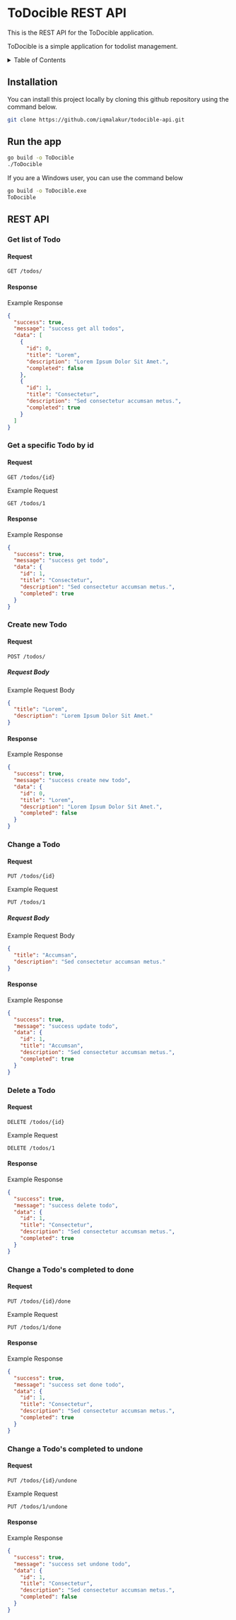 # ToDocible REST API

This is the REST API for the ToDocible application.

ToDocible is a simple application for todolist management.

<details>
<summary>Table of Contents</summary>

- [Installation](#installation)
- [Run the app](#run-the-app)
- [REST API](#rest-api)
  - [Get list of Todo](#get-list-of-todo)
  - [Get a specific Todo by id](#get-a-specific-todo-by-id)
  - [Create new Todo](#create-new-todo)
  - [Change a Todo](#change-a-todo)
  - [Delete a Todo](#delete-a-todo)
  - [Change a Todo's completed to done](#change-a-todos-completed-to-done)
  - [Change a Todo's completed to undone](#change-a-todos-completed-to-undone)

</details>

## Installation

You can install this project locally by cloning this github repository using the command below.

```bash
git clone https://github.com/iqmalakur/todocible-api.git
```

## Run the app

```bash
go build -o ToDocible
./ToDocible
```

If you are a Windows user, you can use the command below

```bash
go build -o ToDocible.exe
ToDocible
```

## REST API

### Get list of Todo

#### Request

`GET /todos/`

#### Response

Example Response

```json
{
  "success": true,
  "message": "success get all todos",
  "data": [
    {
      "id": 0,
      "title": "Lorem",
      "description": "Lorem Ipsum Dolor Sit Amet.",
      "completed": false
    },
    {
      "id": 1,
      "title": "Consectetur",
      "description": "Sed consectetur accumsan metus.",
      "completed": true
    }
  ]
}
```

### Get a specific Todo by id

#### Request

`GET /todos/{id}`

Example Request

`GET /todos/1`

#### Response

Example Response

```json
{
  "success": true,
  "message": "success get todo",
  "data": {
    "id": 1,
    "title": "Consectetur",
    "description": "Sed consectetur accumsan metus.",
    "completed": true
  }
}
```

### Create new Todo

#### Request

`POST /todos/`

##### Request Body

Example Request Body

```json
{
  "title": "Lorem",
  "description": "Lorem Ipsum Dolor Sit Amet."
}
```

#### Response

Example Response

```json
{
  "success": true,
  "message": "success create new todo",
  "data": {
    "id": 0,
    "title": "Lorem",
    "description": "Lorem Ipsum Dolor Sit Amet.",
    "completed": false
  }
}
```

### Change a Todo

#### Request

`PUT /todos/{id}`

Example Request

`PUT /todos/1`

##### Request Body

Example Request Body

```json
{
  "title": "Accumsan",
  "description": "Sed consectetur accumsan metus."
}
```

#### Response

Example Response

```json
{
  "success": true,
  "message": "success update todo",
  "data": {
    "id": 1,
    "title": "Accumsan",
    "description": "Sed consectetur accumsan metus.",
    "completed": true
  }
}
```

### Delete a Todo

#### Request

`DELETE /todos/{id}`

Example Request

`DELETE /todos/1`

#### Response

Example Response

```json
{
  "success": true,
  "message": "success delete todo",
  "data": {
    "id": 1,
    "title": "Consectetur",
    "description": "Sed consectetur accumsan metus.",
    "completed": true
  }
}
```

### Change a Todo's completed to done

#### Request

`PUT /todos/{id}/done`

Example Request

`PUT /todos/1/done`

#### Response

Example Response

```json
{
  "success": true,
  "message": "success set done todo",
  "data": {
    "id": 1,
    "title": "Consectetur",
    "description": "Sed consectetur accumsan metus.",
    "completed": true
  }
}
```

### Change a Todo's completed to undone

#### Request

`PUT /todos/{id}/undone`

Example Request

`PUT /todos/1/undone`

#### Response

Example Response

```json
{
  "success": true,
  "message": "success set undone todo",
  "data": {
    "id": 1,
    "title": "Consectetur",
    "description": "Sed consectetur accumsan metus.",
    "completed": false
  }
}
```
